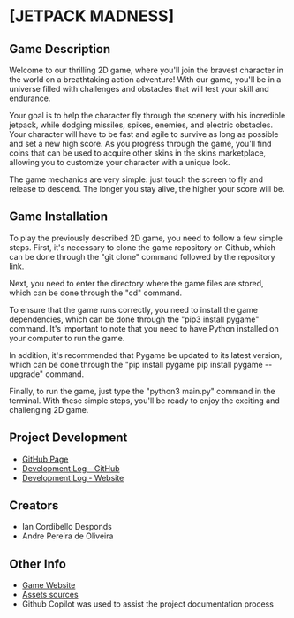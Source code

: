 # [JETPACK MADNESS]


## Game Description

Welcome to our thrilling 2D game, where you'll join the bravest character in the world on a breathtaking action adventure! With our game, you'll be in a universe filled with challenges and obstacles that will test your skill and endurance.

Your goal is to help the character fly through the scenery with his incredible jetpack, while dodging missiles, spikes, enemies, and electric obstacles. Your character will have to be fast and agile to survive as long as possible and set a new high score. As you progress through the game, you'll find coins that can be used to acquire other skins in the skins marketplace, allowing you to customize your character with a unique look.

The game mechanics are very simple: just touch the screen to fly and release to descend. The longer you stay alive, the higher your score will be. 

## Game Installation

To play the previously described 2D game, you need to follow a few simple steps. First, it's necessary to clone the game repository on Github, which can be done through the "git clone" command followed by the repository link.

Next, you need to enter the directory where the game files are stored, which can be done through the "cd" command.

To ensure that the game runs correctly, you need to install the game dependencies, which can be done through the "pip3 install pygame" command. It's important to note that you need to have Python installed on your computer to run the game.                

In addition, it's recommended that Pygame be updated to its latest version, which can be done through the "pip install pygame pip install pygame --upgrade" command.

Finally, to run the game, just type the "python3 main.py" command in the terminal. With these simple steps, you'll be ready to enjoy the exciting and challenging 2D game.

## Project Development

- [GitHub Page](https://github.com/insper-classroom/devlife-23-1-projeto-pygame-ian-e-andre)
- [Development Log - GitHub](https://github.com/insper-classroom/devlife-23-1-projeto-pygame-ian-e-andre/actions)
- [Development Log - Website](https://insper-classroom.github.io/devlife-23-1-projeto-pygame-ian-e-andre/#logs)

## Creators
- Ian Cordibello Desponds
- Andre Pereira de Oliveira

## Other Info

- [Game Website](https://insper-classroom.github.io/devlife-23-1-projeto-pygame-ian-e-andre/)
- [Assets sources](game/assets.md)
- Github Copilot was used to assist the project documentation process

